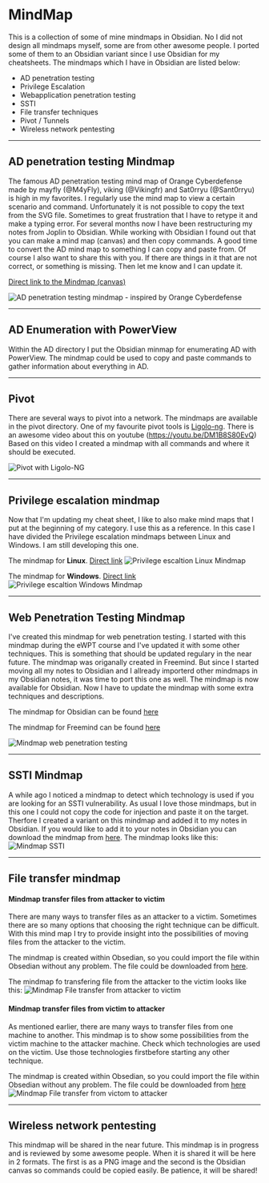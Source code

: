 # MindMap
This is a collection of some of mine mindmaps in Obsidian. No I did not design all mindmaps myself, some are from other awesome people. I ported some of them to an Obsidian variant since I use Obsidian for my cheatsheets. The mindmaps which I have in Obsidian are listed below:

* AD penetration testing
* Privilege Escalation
* Webapplication penetration testing
* SSTI
* File transfer techniques
* Pivot / Tunnels
* Wireless network pentesting


-----
## AD penetration testing Mindmap
The famous AD penetration testing mind map of Orange Cyberdefense made by mayfly (@M4yFly), viking (@Vikingfr) and Sat0rryu (@Sant0rryu) is high in my favorites. I regularly use the mind map to view a certain scenario and command. Unfortunately it is not possible to copy the text from the SVG file. Sometimes to great frustration that I have to retype it and make a typing error. For several months now I have been restructuring my notes from Joplin to Obsidian. While working with Obsidian I found out that you can make a mind map (canvas) and then copy commands. A good time to convert the AD mind map to something I can copy and paste from. Of course I also want to share this with you. If there are things in it that are not correct, or something is missing. Then let me know and I can update it.

[Direct link to the Mindmap (canvas)](https://github.com/eMVee-NL/MindMap/blob/main/AD%20Mindmap/Mindmap%20AD.canvas)

![AD penetration testing mindmap - inspired by Orange Cyberdefense](image/Mindmap%20AD1.png)

-----
## AD Enumeration with PowerView
Within the AD directory I put the Obsidian minmap for enumerating AD with PowerView.
The mindmap could be used to copy and paste commands to gather information about everything in AD.

-----
## Pivot
There are several ways to pivot into a network. The mindmaps are available in the pivot directory.
One of my favourite pivot tools is [Ligolo-ng](https://github.com/nicocha30/ligolo-ng). There is an awesome video about this on youtube (https://youtu.be/DM1B8S80EvQ) 
Based on this video I created a mindmap with all commands and where it should be executed.

![Pivot with Ligolo-NG](image/Ligolo-ng%20-%20Windows%20pivot.png)

-----
## Privilege escalation mindmap
Now that I'm updating my cheat sheet, I like to also make mind maps that I put at the beginning of my category. I use this as a reference. In this case I have divided the Privilege escalation mindmaps between Linux and Windows. I am still developing this one.

The mindmap for **Linux**. [Direct link](https://github.com/eMVee-NL/MindMap/blob/main/Privilege%20escalation%20Mindmap/00%20Mindmap%20Linux%20Privilege%20Escalation.canvas)
![Privilege escaltion Linux Mindmap](image/00%20Mindmap%20Linux%20Privilege%20Escalation.png)

The mindmap for **Windows**. [Direct link](https://github.com/eMVee-NL/MindMap/blob/main/Privilege%20escalation%20Mindmap/00%20Mindmap%20Windows%20Privilege%20Escalation.canvas)
![Privilege escaltion Windows Mindmap](image/00%20Mindmap%20Windows%20Privilege%20Escalation.png)


-----
## Web Penetration Testing Mindmap
I've created this mindmap for web penetration testing. I started with this mindmap during the eWPT course and I've updated it with some other techniques.
This is something that should be updated regulary in the near future.  The mindmap was origanally created in Freemind. But since I started moving all my notes to Obsidian and I allready importerd other mindmaps in my Obsidian notes, it was time to port this one as well. The mindmap is now available for Obsidian. Now I have to update the mindmap with some extra techniques and descriptions.

The mindmap for Obsidian can be found [here](https://github.com/eMVee-NL/MindMap/blob/main/Web%20Penetration%20Testing%20Mindmap/Mindmap%20Web%20Application%20Pentesting.canvas)

The mindmap for Freemind can be found [here](https://github.com/eMVee-NL/MindMap/blob/main/Web%20Penetration%20Testing%20Mindmap/Web-Penetration-Testing-Mindmap.mm)

![Mindmap web penetration testing](image/Mindmap%20Web%20Application%20Pentesting.png)

-----
## SSTI Mindmap
A while ago I noticed a mindmap to detect which technology is used if you are looking for an SSTI vulnerability. As usual I love those mindmaps, but in this one I could not copy the code for injection and paste it on the target. Therfore I created a variant on this mindmap and added it to my notes in Obsidian. If you would like to add it to your notes in Obsidian you can download the mindmap from [here](https://github.com/eMVee-NL/MindMap/blob/main/SSTI/SSTI%20Identification%20technology.canvas).
The mindmap looks like this:
![Mindmap SSTI](https://github.com/eMVee-NL/MindMap/blob/main/image/SSTI%20Identification%20technology.png)

-----
## File transfer mindmap

#### Mindmap transfer files from attacker to victim
There are many ways to transfer files as an attacker to a victim. Sometimes there are so many options that choosing the right technique can be difficult. With this mind map I try to provide insight into the possibilities of moving files from the attacker to the victim.

The mindmap is created within Obsedian, so you could import the file within Obsedian without any problem. The file could be downloaded from [here](https://raw.githubusercontent.com/eMVee-NL/MindMap/main/File-Transfer/Mindmap%20transfer%20files%20to%20VICTIM.canvas).

The mindmap fo transfering file from the attacker to the victim looks like this:
![Mindmap File transfer from attacker to victim](https://github.com/eMVee-NL/MindMap/raw/main/image/Mindmap%20transfer%20files%20to%20VICTIM.png)

#### Mindmap transfer files from victim to attacker
As mentioned earlier, there are many ways to transfer files from one machine to another. This mindmap is to show some possibilities from the victim machine to the attacker machine. Check which technologies are used on the victim. Use those technologies firstbefore starting any other technique.

The mindmap is created within Obsedian, so you could import the file within Obsedian without any problem. The file could be downloaded from [here](https://raw.githubusercontent.com/eMVee-NL/MindMap/main/File-Transfer/Mindmap%20transfer%20files%20to%20ATTACKER.canvas)
![Mindmap File transfer from victom to attacker](https://github.com/eMVee-NL/MindMap/blob/main/image/Mindmap%20transfer%20files%20to%20ATTACKER.png)


-----
## Wireless network pentesting
This mindmap will be shared in the near future. This mindmap is in progress and is reviewed by some awesome people.
When it is shared it will be here in 2 formats. The first is as a PNG image and the second is the Obsidian canvas so commands could be copied easily.
Be patience, it will be shared!
